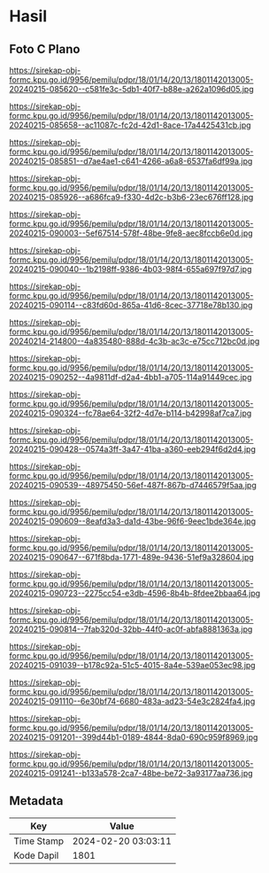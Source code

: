 # Hasil

## Foto C Plano

https://sirekap-obj-formc.kpu.go.id/9956/pemilu/pdpr/18/01/14/20/13/1801142013005-20240215-085620--c581fe3c-5db1-40f7-b88e-a262a1096d05.jpg

https://sirekap-obj-formc.kpu.go.id/9956/pemilu/pdpr/18/01/14/20/13/1801142013005-20240215-085658--ac11087c-fc2d-42d1-8ace-17a4425431cb.jpg

https://sirekap-obj-formc.kpu.go.id/9956/pemilu/pdpr/18/01/14/20/13/1801142013005-20240215-085851--d7ae4ae1-c641-4266-a6a8-6537fa6df99a.jpg

https://sirekap-obj-formc.kpu.go.id/9956/pemilu/pdpr/18/01/14/20/13/1801142013005-20240215-085926--a686fca9-f330-4d2c-b3b6-23ec676ff128.jpg

https://sirekap-obj-formc.kpu.go.id/9956/pemilu/pdpr/18/01/14/20/13/1801142013005-20240215-090003--5ef67514-578f-48be-9fe8-aec8fccb6e0d.jpg

https://sirekap-obj-formc.kpu.go.id/9956/pemilu/pdpr/18/01/14/20/13/1801142013005-20240215-090040--1b2198ff-9386-4b03-98f4-655a697f97d7.jpg

https://sirekap-obj-formc.kpu.go.id/9956/pemilu/pdpr/18/01/14/20/13/1801142013005-20240215-090114--c83fd60d-865a-41d6-8cec-37718e78b130.jpg

https://sirekap-obj-formc.kpu.go.id/9956/pemilu/pdpr/18/01/14/20/13/1801142013005-20240214-214800--4a835480-888d-4c3b-ac3c-e75cc712bc0d.jpg

https://sirekap-obj-formc.kpu.go.id/9956/pemilu/pdpr/18/01/14/20/13/1801142013005-20240215-090252--4a9811df-d2a4-4bb1-a705-114a91449cec.jpg

https://sirekap-obj-formc.kpu.go.id/9956/pemilu/pdpr/18/01/14/20/13/1801142013005-20240215-090324--fc78ae64-32f2-4d7e-b114-b42998af7ca7.jpg

https://sirekap-obj-formc.kpu.go.id/9956/pemilu/pdpr/18/01/14/20/13/1801142013005-20240215-090428--0574a3ff-3a47-41ba-a360-eeb294f6d2d4.jpg

https://sirekap-obj-formc.kpu.go.id/9956/pemilu/pdpr/18/01/14/20/13/1801142013005-20240215-090539--48975450-56ef-487f-867b-d7446579f5aa.jpg

https://sirekap-obj-formc.kpu.go.id/9956/pemilu/pdpr/18/01/14/20/13/1801142013005-20240215-090609--8eafd3a3-da1d-43be-96f6-9eec1bde364e.jpg

https://sirekap-obj-formc.kpu.go.id/9956/pemilu/pdpr/18/01/14/20/13/1801142013005-20240215-090647--671f8bda-1771-489e-9436-51ef9a328604.jpg

https://sirekap-obj-formc.kpu.go.id/9956/pemilu/pdpr/18/01/14/20/13/1801142013005-20240215-090723--2275cc54-e3db-4596-8b4b-8fdee2bbaa64.jpg

https://sirekap-obj-formc.kpu.go.id/9956/pemilu/pdpr/18/01/14/20/13/1801142013005-20240215-090814--7fab320d-32bb-44f0-ac0f-abfa8881363a.jpg

https://sirekap-obj-formc.kpu.go.id/9956/pemilu/pdpr/18/01/14/20/13/1801142013005-20240215-091039--b178c92a-51c5-4015-8a4e-539ae053ec98.jpg

https://sirekap-obj-formc.kpu.go.id/9956/pemilu/pdpr/18/01/14/20/13/1801142013005-20240215-091110--6e30bf74-6680-483a-ad23-54e3c2824fa4.jpg

https://sirekap-obj-formc.kpu.go.id/9956/pemilu/pdpr/18/01/14/20/13/1801142013005-20240215-091201--399d44b1-0189-4844-8da0-690c959f8969.jpg

https://sirekap-obj-formc.kpu.go.id/9956/pemilu/pdpr/18/01/14/20/13/1801142013005-20240215-091241--b133a578-2ca7-48be-be72-3a93177aa736.jpg


## Metadata

| Key        | Value               |
| ---------- | ------------------- |
| Time Stamp | 2024-02-20 03:03:11 |
| Kode Dapil | 1801                |



